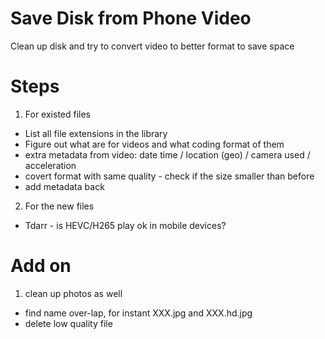 # Save Disk from Phone Video
Clean up disk and try to convert video to better format to save space

# Steps
 1. For existed files
   - List all file extensions in the library
   - Figure out what are for videos and what coding format of them
   - extra metadata from video: date time / location (geo) / camera used / acceleration
   - covert format with same quality - check if the size smaller than before
   - add metadata back
 2. For the new files
   - Tdarr - is HEVC/H265 play ok in mobile devices?

# Add on
 1. clean up photos as well
  - find name over-lap, for instant XXX.jpg and XXX.hd.jpg
  - delete low quality file
